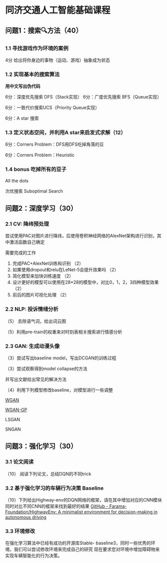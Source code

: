 # 同济交通人工智能基础课程

## 问题1：搜索🔍方法（40）

### 1.1 寻找游戏作为环境的案例

4分 给出将你身边的事物（运动、游戏）抽象成为状态

### 1.2 实现基本的搜索算法

**用中文写出伪代码**

6分：深度优先搜索 DFS（Stack实现）
6分：广度优先搜索 BFS（Queue实现）

6分：一致代价搜索UCS（Priority Queue实现）

6分：A star 搜索

### 1.3 定义状态空间，并利用A star来启发式求解（12）

6分：Corners Problem：DFS用DFS吃掉角落的豆

6分：Corners Problem：Heuristic

### 1.4 bonus 吃掉所有的豆子

All the dots

次优搜索 Suboptimal Search

## 问题2：深度学习（30）

### 2.1 CV: 降纬预处理

尝试使用PAC对图片进行降纬，后使用卷积神经网络的AlexNet架构进行识别，其中激活函数自己确定

需要完成的工作

1. 完成PAC+AlexNet训练和识别 （2）
2. 如果使用dropout和relu在LeNet-5会提升效果吗 （2）
3. 简化模型来加快训练速度 （2） 
4. 设计更好的模型可以使用在28*28的模型中，对比0，1，2，3四种模型效果 （2）
5. 前后的图片可视化处理 （2）

### 2.2 NLP: 投诉情绪分析

（5） 去除语气词，给出词云图

（5）利用pre-train的权重来对时刻表相关搜索进行情感分析

### 2.3 GAN: 生成动漫头像

（3）尝试写出baseline model，写出DCGAN的训练过程

（3）尝试观察得到model collapse的方法

并写出文献给出常见的解决方法

（4）利用下列模型修改baseline，对模型进行一些调整

[WGAN](https://github.com/eriklindernoren/PyTorch-GAN/tree/master/implementations/wgan)

[WGAN-GP](https://github.com/eriklindernoren/PyTorch-GAN/tree/master/implementations/wgan_gp)

LSGAN

SNGAN

## 问题3：强化学习（30）

### 3.1 论文阅读

（10） 阅读下列论文，总结DQN的不同trick

### 3.2 基于强化学习的车辆行为决策 Baseline
（10）下列给出Highway-env的DQN网络的框架，请在其中增加对应的CNN模块
同时对比不同CNN的框架来找到最好的结果
[GitHub - Farama-Foundation/HighwayEnv: A minimalist environment for decision-making in autonomous driving](https://github.com/Farama-Foundation/HighwayEnv/tree/master)

### 3.3 环境修改
在强化学习算法中已经有成功的开源库Stable- baseline3，同时一些优秀的环境，我们可以尝试修改环境来完成自己的研究
现在要求您对环境中增加障碍物来实现车辆智能化的行为决策。


